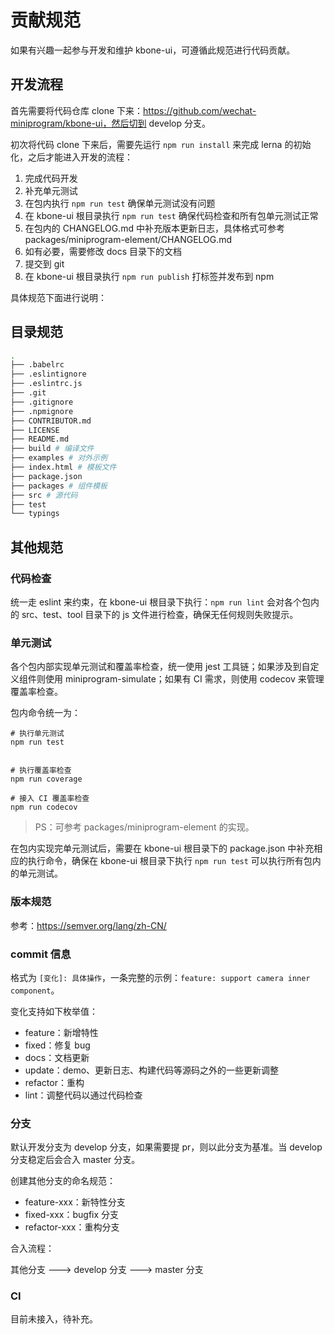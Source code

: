 # 贡献规范

如果有兴趣一起参与开发和维护 kbone-ui，可遵循此规范进行代码贡献。

## 开发流程

首先需要将代码仓库 clone 下来：https://github.com/wechat-miniprogram/kbone-ui，然后切到 develop 分支。

初次将代码 clone 下来后，需要先运行 `npm run install` 来完成 lerna 的初始化，之后才能进入开发的流程：

1. 完成代码开发
2. 补充单元测试
3. 在包内执行 `npm run test` 确保单元测试没有问题
4. 在 kbone-ui 根目录执行 `npm run test` 确保代码检查和所有包单元测试正常
5. 在包内的 CHANGELOG.md 中补充版本更新日志，具体格式可参考 packages/miniprogram-element/CHANGELOG.md
6. 如有必要，需要修改 docs 目录下的文档
7. 提交到 git
8. 在 kbone-ui 根目录执行 `npm run publish` 打标签并发布到 npm

具体规范下面进行说明：

## 目录规范


```sh
.
├── .babelrc
├── .eslintignore
├── .eslintrc.js
├── .git
├── .gitignore
├── .npmignore
├── CONTRIBUTOR.md
├── LICENSE
├── README.md
├── build # 编译文件
├── examples # 对外示例
├── index.html # 模板文件
├── package.json
├── packages # 组件模板
├── src # 源代码
├── test
└── typings
```

## 其他规范

### 代码检查

统一走 eslint 来约束，在 kbone-ui 根目录下执行：`npm run lint` 会对各个包内的 src、test、tool 目录下的 js 文件进行检查，确保无任何规则失败提示。

### 单元测试

各个包内部实现单元测试和覆盖率检查，统一使用 jest 工具链；如果涉及到自定义组件则使用 miniprogram-simulate；如果有 CI 需求，则使用 codecov 来管理覆盖率检查。

包内命令统一为：

```
# 执行单元测试
npm run test


# 执行覆盖率检查
npm run coverage

# 接入 CI 覆盖率检查
npm run codecov
```

> PS：可参考 packages/miniprogram-element 的实现。

在包内实现完单元测试后，需要在 kbone-ui 根目录下的 package.json 中补充相应的执行命令，确保在 kbone-ui 根目录下执行 `npm run test` 可以执行所有包内的单元测试。

### 版本规范

参考：https://semver.org/lang/zh-CN/

### commit 信息

格式为 `[变化]: 具体操作`，一条完整的示例：`feature: support camera inner component`。

变化支持如下枚举值：

* feature：新增特性
* fixed：修复 bug
* docs：文档更新
* update：demo、更新日志、构建代码等源码之外的一些更新调整
* refactor：重构
* lint：调整代码以通过代码检查

### 分支

默认开发分支为 develop 分支，如果需要提 pr，则以此分支为基准。当 develop 分支稳定后会合入 master 分支。

创建其他分支的命名规范：

* feature-xxx：新特性分支
* fixed-xxx：bugfix 分支
* refactor-xxx：重构分支

合入流程：

其他分支 ---> develop 分支 ---> master 分支

### CI

目前未接入，待补充。
